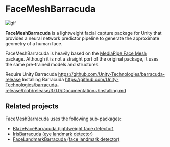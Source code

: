 FaceMeshBarracuda
=================

![gif](https://i.imgur.com/OKFWkug.gif)

**FaceMeshBarracuda** is a lightweight facial capture package for Unity that
provides a neural network predictor pipeline to generate the approximate
geometry of a human face.

FaceMeshBarracuda is heavily based on the [MediaPipe Face Mesh] package.
Although it is not a straight port of the original package, it uses the same
pre-trained models and structures.

[MediaPipe Face Mesh]:
  https://github.com/tensorflow/tfjs-models/tree/master/face-landmarks-detection
  
Require Unity Barracuda
  https://github.com/Unity-Technologies/barracuda-release
Installing Barracuda
  https://github.com/Unity-Technologies/barracuda-release/blob/release/3.0.0/Documentation~/Installing.md

Related projects
----------------

FaceMeshBarracuda uses the following sub-packages:

- [BlazeFaceBarracuda (lightweight face detector)](https://github.com/keijiro/BlazeFaceBarracuda)
- [IrisBarracuda (eye landmark detector)](https://github.com/keijiro/IrisBarracuda)
- [FaceLandmarkBarracuda (face landmark detector)](https://github.com/keijiro/FaceLandmarkBarracuda)
